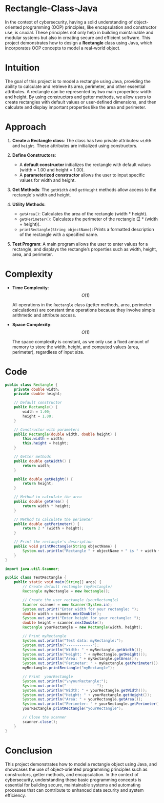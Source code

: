 # Rectangle-Class-Java

In the context of cybersecurity, having a solid understanding of object-oriented programming (OOP) principles, like encapsulation and constructor use, is crucial. These principles not only help in building maintainable and modular systems but also in creating secure and efficient software. This project demonstrates how to design a **Rectangle** class using Java, which incorporates OOP concepts to model a real-world object.

# Intuition

The goal of this project is to model a rectangle using Java, providing the ability to calculate and retrieve its area, perimeter, and other essential attributes. A rectangle can be represented by two main properties: width and height. By using constructors and getter methods, we allow users to create rectangles with default values or user-defined dimensions, and then calculate and display important properties like the area and perimeter.

# Approach

1. **Create a Rectangle class**: The class has two private attributes: `width` and `height`. These attributes are initialized using constructors.

2. **Define Constructors**:
   - A **default constructor** initializes the rectangle with default values (width = 1.00 and height = 1.00).
   - A **parameterized constructor** allows the user to input specific values for width and height.

3. **Get Methods**: The `getWidth` and `getHeight` methods allow access to the rectangle's width and height.

4. **Utility Methods**:
   - `getArea()`: Calculates the area of the rectangle (width * height).
   - `getPerimeter()`: Calculates the perimeter of the rectangle (2 * (width + height)).
   - `printRectangle(String objectName)`: Prints a formatted description of the rectangle with a specified name.

5. **Test Program**: A main program allows the user to enter values for a rectangle, and displays the rectangle’s properties such as width, height, area, and perimeter.

# Complexity

- **Time Complexity**: $$O(1)$$

  All operations in the `Rectangle` class (getter methods, area, perimeter calculations) are constant time operations because they involve simple arithmetic and attribute access.

- **Space Complexity**: $$O(1)$$

  The space complexity is constant, as we only use a fixed amount of memory to store the width, height, and computed values (area, perimeter), regardless of input size.

# Code
```java
public class Rectangle {
    private double width;
    private double height;

    // Default constructor
    public Rectangle() {
        width = 1.00;
        height = 1.00;
    }

    // Constructor with parameters
    public Rectangle(double width, double height) {
        this.width = width;
        this.height = height;
    }

    // Getter methods
    public double getWidth() {
        return width;
    }

    public double getHeight() {
        return height;
    }

    // Method to calculate the area
    public double getArea() {
        return width * height;
    }

    // Method to calculate the perimeter
    public double getPerimeter() {
        return 2 * (width + height);
    }

    // Print the rectangle's description
    public void printRectangle(String objectName) {
        System.out.println("Rectangle " + objectName + " is " + width + " units wide and " + height + " units high.");
    }
}

import java.util.Scanner;

public class TestRectangle {
    public static void main(String[] args) {
        // Create default rectangle (myRectangle)
        Rectangle myRectangle = new Rectangle();

        // Create the user rectangle (yourRectangle)
        Scanner scanner = new Scanner(System.in);
        System.out.print("Enter width for your rectangle: ");
        double width = scanner.nextDouble();
        System.out.print("Enter height for your rectangle: ");
        double height = scanner.nextDouble();
        Rectangle yourRectangle = new Rectangle(width, height);

        // Print myRectangle
        System.out.println("Test data: myRectangle:");
        System.out.println("------------");
        System.out.println("Width: " + myRectangle.getWidth());
        System.out.println("Height: " + myRectangle.getHeight());
        System.out.println("Area: " + myRectangle.getArea());
        System.out.println("Perimeter: " + myRectangle.getPerimeter());
        myRectangle.printRectangle("myRectangle");

        // Print  yourRectangle
        System.out.println("\nyourRectangle:");
        System.out.println("--------------");
        System.out.println("Width: " + yourRectangle.getWidth());
        System.out.println("Height: " + yourRectangle.getHeight());
        System.out.println("Area: " + yourRectangle.getArea());
        System.out.println("Perimeter: " + yourRectangle.getPerimeter());
        yourRectangle.printRectangle("yourRectangle");

        // Close the scanner
        scanner.close();
    }
}
```
# Conclusion

This project demonstrates how to model a rectangle object using Java, and showcases the use of object-oriented programming principles such as constructors, getter methods, and encapsulation. In the context of cybersecurity, understanding these basic programming concepts is essential for building secure, maintainable systems and automating processes that can contribute to enhanced data security and system efficiency.

